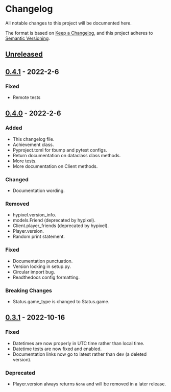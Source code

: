 # Changelog

All notable changes to this project will be documented here.

The format is based on [Keep a Changelog](https://keepachangelog.com/en/1.0.0/),
and this project adheres to [Semantic Versioning](https://semver.org/spec/v2.0.0.html).

## [Unreleased]

## [0.4.1] - 2022-2-6

### Fixed

- Remote tests

## [0.4.0] - 2022-2-6

### Added

- This changelog file.
- Achievement class.
- Pyproject.toml for tbump and pytest configs.
- Return documentation on dataclass class methods.
- More tests.
- More documentation on Client methods.

### Changed

- Documentation wording.

### Removed

- hypixel.version_info.
- models.Friend (deprecated by hypixel).
- Client.player_friends (deprecated by hypixel).
- Player.version.
- Random print statement.

### Fixed

- Documentation punctuation.
- Version locking in setup.py.
- Circular import bug.
- Readthedocs config formatting.

### Breaking Changes

- Status.game_type is changed to Status.game.

## [0.3.1] - 2022-10-16

### Fixed

- Datetimes are now properly in UTC time rather than local time.
- Datetime tests are now fixed and enabled.
- Documentation links now go to latest rather than dev (a deleted version).

### Deprecated

- Player.version always returns ``None`` and will be removed in a later release.

[Unreleased]: https://github.com/duhby/hypixel.py/compare/v0.4.1...master
[0.4.1]: https://github.com/duhby/hypixel.py/releases/tag/v0.4.1
[0.4.0]: https://github.com/duhby/hypixel.py/releases/tag/v0.4.0
[0.3.1]: https://github.com/duhby/hypixel.py/releases/tag/v0.3.1
